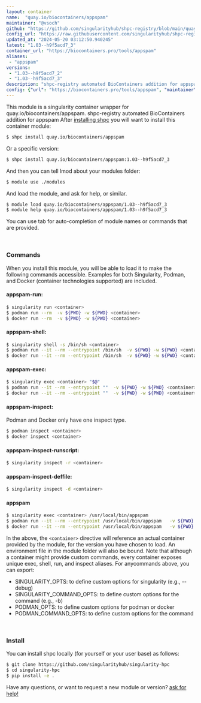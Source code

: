 ```yaml
---
layout: container
name:  "quay.io/biocontainers/appspam"
maintainer: "@vsoch"
github: "https://github.com/singularityhub/shpc-registry/blob/main/quay.io/biocontainers/appspam/container.yaml"
config_url: "https://raw.githubusercontent.com/singularityhub/shpc-registry/main/quay.io/biocontainers/appspam/container.yaml"
updated_at: "2024-05-20 03:12:50.940245"
latest: "1.03--h9f5acd7_3"
container_url: "https://biocontainers.pro/tools/appspam"
aliases:
 - "appspam"
versions:
 - "1.03--h9f5acd7_2"
 - "1.03--h9f5acd7_3"
description: "shpc-registry automated BioContainers addition for appspam"
config: {"url": "https://biocontainers.pro/tools/appspam", "maintainer": "@vsoch", "description": "shpc-registry automated BioContainers addition for appspam", "latest": {"1.03--h9f5acd7_3": "sha256:13df04dd778259d4096e73443e97bcb7995aa6b50e0e67a5151fa42c9c616d69"}, "tags": {"1.03--h9f5acd7_2": "sha256:73dafecacd7cc3b654f3cdfb5e0b70f9f4150f17f15e343e0584559b63b7db88", "1.03--h9f5acd7_3": "sha256:13df04dd778259d4096e73443e97bcb7995aa6b50e0e67a5151fa42c9c616d69"}, "docker": "quay.io/biocontainers/appspam", "aliases": {"appspam": "/usr/local/bin/appspam"}}
---
```


This module is a singularity container wrapper for quay.io/biocontainers/appspam.
shpc-registry automated BioContainers addition for appspam
After [installing shpc](#install) you will want to install this container module:


```bash
$ shpc install quay.io/biocontainers/appspam
```

Or a specific version:

```bash
$ shpc install quay.io/biocontainers/appspam:1.03--h9f5acd7_3
```

And then you can tell lmod about your modules folder:

```bash
$ module use ./modules
```

And load the module, and ask for help, or similar.

```bash
$ module load quay.io/biocontainers/appspam/1.03--h9f5acd7_3
$ module help quay.io/biocontainers/appspam/1.03--h9f5acd7_3
```

You can use tab for auto-completion of module names or commands that are provided.

<br>

### Commands

When you install this module, you will be able to load it to make the following commands accessible.
Examples for both Singularity, Podman, and Docker (container technologies supported) are included.

#### appspam-run:

```bash
$ singularity run <container>
$ podman run --rm  -v ${PWD} -w ${PWD} <container>
$ docker run --rm  -v ${PWD} -w ${PWD} <container>
```

#### appspam-shell:

```bash
$ singularity shell -s /bin/sh <container>
$ podman run --it --rm --entrypoint /bin/sh  -v ${PWD} -w ${PWD} <container>
$ docker run --it --rm --entrypoint /bin/sh  -v ${PWD} -w ${PWD} <container>
```

#### appspam-exec:

```bash
$ singularity exec <container> "$@"
$ podman run --it --rm --entrypoint ""  -v ${PWD} -w ${PWD} <container> "$@"
$ docker run --it --rm --entrypoint ""  -v ${PWD} -w ${PWD} <container> "$@"
```

#### appspam-inspect:

Podman and Docker only have one inspect type.

```bash
$ podman inspect <container>
$ docker inspect <container>
```

#### appspam-inspect-runscript:

```bash
$ singularity inspect -r <container>
```

#### appspam-inspect-deffile:

```bash
$ singularity inspect -d <container>
```


#### appspam

```bash
$ singularity exec <container> /usr/local/bin/appspam
$ podman run --it --rm --entrypoint /usr/local/bin/appspam   -v ${PWD} -w ${PWD} <container> -c " $@"
$ docker run --it --rm --entrypoint /usr/local/bin/appspam   -v ${PWD} -w ${PWD} <container> -c " $@"
```



In the above, the `<container>` directive will reference an actual container provided
by the module, for the version you have chosen to load. An environment file in the
module folder will also be bound. Note that although a container
might provide custom commands, every container exposes unique exec, shell, run, and
inspect aliases. For anycommands above, you can export:

 - SINGULARITY_OPTS: to define custom options for singularity (e.g., --debug)
 - SINGULARITY_COMMAND_OPTS: to define custom options for the command (e.g., -b)
 - PODMAN_OPTS: to define custom options for podman or docker
 - PODMAN_COMMAND_OPTS: to define custom options for the command

<br>

### Install

You can install shpc locally (for yourself or your user base) as follows:

```bash
$ git clone https://github.com/singularityhub/singularity-hpc
$ cd singularity-hpc
$ pip install -e .
```

Have any questions, or want to request a new module or version? [ask for help!](https://github.com/singularityhub/singularity-hpc/issues)